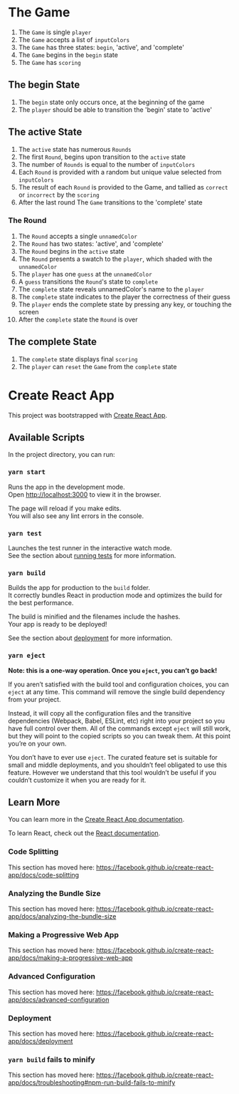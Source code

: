 # The Game

1. The `Game` is single `player`
1. The `Game` accepts a list of `inputColors`
1. The `Game` has three states:  `begin`, 'active', and 'complete'
1. The `Game` begins in the `begin` state
1. The `Game` has `scoring`

## The begin State

1. The `begin` state only occurs once, at the beginning of the game
1. The `player` should be able to transition the 'begin' state to 'active'

## The active State

1. The `active` state has numerous `Rounds`
1. The first `Round`, begins upon transition to the `active` state
1. The number of `Rounds` is equal to the number of `inputColors`
1. Each `Round` is provided with a random but unique value selected from `inputColors`
1. The result of each `Round` is provided to the Game, and tallied as `correct` or `incorrect` by the `scoring`
1. After the last round The `Game` transitions to the 'complete' state

### The Round
1. The `Round` accepts a single `unnamedColor`
1. The `Round` has two states: 'active', and 'complete'
1. The `Round` begins in the `active` state
1. The `Round` presents a swatch to the `player`, which shaded with the `unnamedColor`
1. The `player` has one `guess` at the `unnamedColor`
1. A `guess` transitions the `Round`'s state to `complete`
1. The `complete` state reveals unnamedColor's name to the `player`
1. The `complete` state indicates to the player the correctness of their guess
1. The `player` ends the complete state by pressing any key, or touching the screen
1. After the `complete` state the `Round` is over

## The complete State
1. The `complete` state displays final `scoring`
1. The `player` can `reset` the `Game` from the `complete` state

# Create React App

This project was bootstrapped with [Create React App](https://github.com/facebook/create-react-app).

## Available Scripts

In the project directory, you can run:

### `yarn start`

Runs the app in the development mode.<br />
Open [http://localhost:3000](http://localhost:3000) to view it in the browser.

The page will reload if you make edits.<br />
You will also see any lint errors in the console.

### `yarn test`

Launches the test runner in the interactive watch mode.<br />
See the section about [running tests](https://facebook.github.io/create-react-app/docs/running-tests) for more information.

### `yarn build`

Builds the app for production to the `build` folder.<br />
It correctly bundles React in production mode and optimizes the build for the best performance.

The build is minified and the filenames include the hashes.<br />
Your app is ready to be deployed!

See the section about [deployment](https://facebook.github.io/create-react-app/docs/deployment) for more information.

### `yarn eject`

**Note: this is a one-way operation. Once you `eject`, you can’t go back!**

If you aren’t satisfied with the build tool and configuration choices, you can `eject` at any time. This command will remove the single build dependency from your project.

Instead, it will copy all the configuration files and the transitive dependencies (Webpack, Babel, ESLint, etc) right into your project so you have full control over them. All of the commands except `eject` will still work, but they will point to the copied scripts so you can tweak them. At this point you’re on your own.

You don’t have to ever use `eject`. The curated feature set is suitable for small and middle deployments, and you shouldn’t feel obligated to use this feature. However we understand that this tool wouldn’t be useful if you couldn’t customize it when you are ready for it.

## Learn More

You can learn more in the [Create React App documentation](https://facebook.github.io/create-react-app/docs/getting-started).

To learn React, check out the [React documentation](https://reactjs.org/).

### Code Splitting

This section has moved here: https://facebook.github.io/create-react-app/docs/code-splitting

### Analyzing the Bundle Size

This section has moved here: https://facebook.github.io/create-react-app/docs/analyzing-the-bundle-size

### Making a Progressive Web App

This section has moved here: https://facebook.github.io/create-react-app/docs/making-a-progressive-web-app

### Advanced Configuration

This section has moved here: https://facebook.github.io/create-react-app/docs/advanced-configuration

### Deployment

This section has moved here: https://facebook.github.io/create-react-app/docs/deployment

### `yarn build` fails to minify

This section has moved here: https://facebook.github.io/create-react-app/docs/troubleshooting#npm-run-build-fails-to-minify

